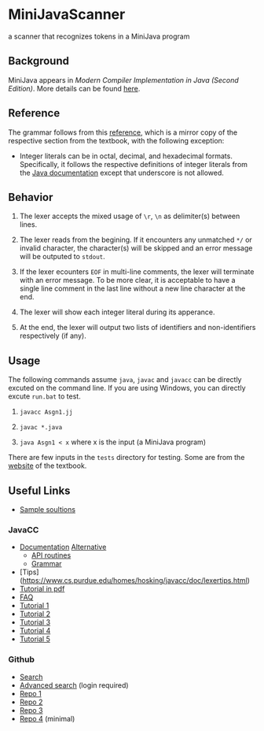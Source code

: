 # MiniJavaScanner

a scanner that recognizes tokens in a MiniJava program

## Background

MiniJava appears in *Modern Compiler Implementation in Java (Second Edition)*. More details can be found [here](http://www.cambridge.org/resources/052182060X/MCIIJ2e/).

## Reference

The grammar follows from this [reference](http://www.cs.tufts.edu/~sguyer/classes/comp181-2006/minijava.html), which is a mirror copy of the respective section from the textbook, with the following exception:

* Integer literals can be in octal, decimal, and hexadecimal formats. Specifically, it follows the respective definitions of integer literals from the [Java documentation](https://docs.oracle.com/javase/specs/jls/se7/html/jls-3.html#jls-3.10.1) except that underscore is not allowed.

## Behavior

1. The lexer accepts the mixed usage of `\r`, `\n` as delimiter(s) between lines.

2. The lexer reads from the begining. If it encounters any unmatched `*/` or invalid character, the character(s) will be skipped and an error message will be outputed to `stdout`.

3. If the lexer ecounters `EOF` in multi-line comments, the lexer will terminate with an error message. To be more clear, it is acceptable to have a single line comment in the last line without a new line character at the end.

4. The lexer will show each integer literal during its apperance.

5. At the end, the lexer will output two lists of identifiers and non-identifiers respectively (if any). 

## Usage

The following commands assume `java`, `javac` and `javacc` can be directly excuted on the command line. If you are using Windows, you can directly excute `run.bat` to test.

1. `javacc Asgn1.jj`

2. `javac *.java`

3. `java Asgn1 < x` where x is the input (a MiniJava program)

There are few inputs in the `tests` directory for testing. Some are from the [website](http://www.cambridge.org/resources/052182060X/MCIIJ2e/) of the textbook.

## Useful Links

* [Sample soultions](http://www.cambridge.org/resources/052182060X/lecturers/default.htm)

### JavaCC

* [Documentation](https://javacc.org/doc) [Alternative](https://www.cs.purdue.edu/homes/hosking/javacc/doc/docindex.html)
  * [API routines](https://javacc.org/apiroutines)
  * [Grammar](https://javacc.org/javaccgrm)
* [Tips] (https://www.cs.purdue.edu/homes/hosking/javacc/doc/lexertips.html)
* [Tutorial in pdf](https://www.engr.mun.ca/~theo/JavaCC-Tutorial/javacc-tutorial.pdf)
* [FAQ](http://www.engr.mun.ca/~theo/JavaCC-FAQ/javacc-faq-moz.htm)
* [Tutorial 1](https://www.javaworld.com/article/2076269/learn-java/build-your-own-languages-with-javacc.html)
* [Tutorial 2](https://dragonlanguage.wordpress.com/2016/10/10/%E4%BD%BF%E7%94%A8javacc%E5%AF%A6%E4%BE%8B-1/)
* [Tutorial 3](https://hk.saowen.com/a/740ab16449feca3559d9a0cce9d5dd1ab6b93e69fada09372853eec4e282b5aa)
* [Tutorial 4](https://hk.saowen.com/a/349d62eb3fd9cbb3dd5fda8b6844812cc02b0497c643b20c620169fb447a9675)
* [Tutorial 5](http://www.blogjava.net/chenpengyi/archive/2007/01/30/96812.html)

### Github

* [Search](https://github.com/search?utf8=%E2%9C%93&q=MiniJava&type=)
* [Advanced search](https://github.com/search?utf8=%E2%9C%93&q=minijava++extension%3A.jj&type=Code&ref=advsearch&l=&l=) (login required)
* [Repo 1](https://github.com/mohanaprasad1994/MiniJava-Compiler)
* [Repo 2](https://github.com/cawka/minijavaparser)
* [Repo 3](https://github.com/kostagiolasn/MiniJava)
* [Repo 4](https://github.com/ldseinhardt/minijava-parser) (minimal)
